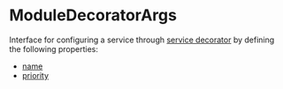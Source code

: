 # ModuleDecoratorArgs

Interface for configuring a service through [service decorator](../) by defining the following properties:

  - [name](#name)
  - [priority](#priority)
